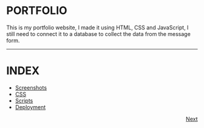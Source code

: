 # PORTFOLIO
This is my portfolio website, I made it using HTML, CSS and JavaScript, I still need to connect it to a database to collect the data from the message form.
<hr>
<h1>INDEX</h1>
<ul>
    <li><a href="Screenshots.md">Screenshots</a></li>
    <li><a href="CSS.md">CSS</a></li>
    <li><a href="resources/js/index.js">Scripts</a></li>
    <li><a href="https://armandogg24.github.io/portfolio/">Deployment</a></li>
</ul>

<div style="display: flex;justify-content: right;align-items: center;">
    <a href="Screenshots.md">
        Next 
    </a>
</div>